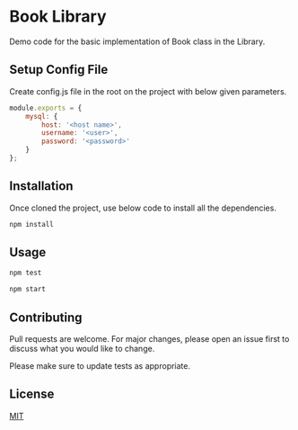 # Book Library

Demo code for the basic implementation of Book class in the Library.

## Setup Config File

Create config.js file in the root on the project with below given parameters.

```Javascript
module.exports = {
    mysql: {
        host: '<host name>',
        username: '<user>',
        password: '<password>'
    }
};
```

## Installation

Once cloned the project, use below code to install all the dependencies.

```bash
npm install
```

## Usage

```bash
npm test

npm start
```

## Contributing
Pull requests are welcome. For major changes, please open an issue first to discuss what you would like to change.

Please make sure to update tests as appropriate.

## License
[MIT](https://choosealicense.com/licenses/mit/)